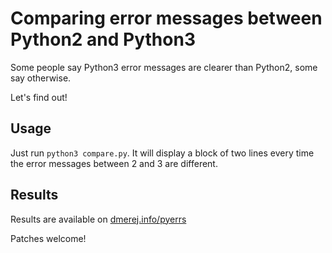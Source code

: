 # Comparing error messages between Python2 and Python3

Some people say Python3 error messages are clearer than Python2, some
say otherwise.

Let's find out!

## Usage

Just run `python3 compare.py`. It will display a block of two lines every time
the error messages between 2 and 3 are different.

## Results

Results are available on [dmerej.info/pyerrs](https://dmerej.info/pyerrs)

Patches welcome!
